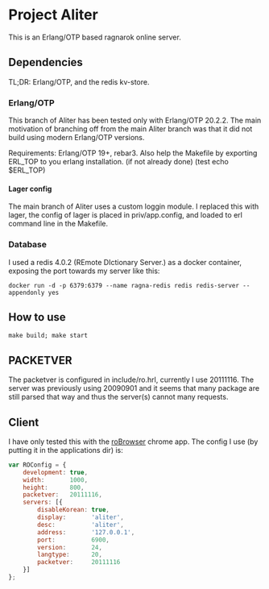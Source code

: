 # Project Aliter

This is an Erlang/OTP based ragnarok online server.

## Dependencies

TL;DR: Erlang/OTP, and the redis kv-store.

### Erlang/OTP
This branch of Aliter has been tested only with Erlang/OTP 20.2.2.
The main motivation of branching off from the main Aliter branch
was that it did not build using modern Erlang/OTP versions.

Requirements: Erlang/OTP 19+, rebar3.
Also help the Makefile by exporting ERL_TOP to you erlang installation.
(if not already done) (test echo $ERL_TOP)

#### Lager config
The main branch of Aliter uses a custom loggin module. I replaced this
with lager, the config of lager is placed in priv/app.config, and loaded
to erl command line in the Makefile.

### Database
I used a redis 4.0.2 (REmote DIctionary Server.) as a docker container,
exposing the port towards my server like this:

`docker run -d -p 6379:6379 --name ragna-redis redis redis-server --appendonly yes`

## How to use
`make build; make start`

## PACKETVER
The packetver is configured in include/ro.hrl, currently I use 20111116.
The server was previously using 20090901 and it seems that many package
are still parsed that way and thus the server(s) cannot many requests.

## Client
I have only tested this with the [roBrowser](https://www.robrowser.com)
chrome app. The config I use (by putting it in the applications dir) is:

```javascript
var ROConfig = {
    development: true,
    width:       1000,
    height:      800,
    packetver:   20111116,
    servers: [{
        disableKorean: true,
        display:       'aliter',
        desc:          'aliter',
        address:       '127.0.0.1',
        port:          6900,
        version:       24,
        langtype:      20,
        packetver:     20111116
    }]
};
```
